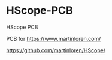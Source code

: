 # HScope-PCB
HScope PCB

PCB for 
https://www.martinloren.com/

https://github.com/martinloren/HScope/
